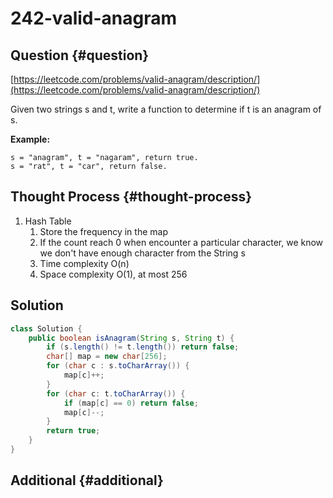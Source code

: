# 242-valid-anagram

## Question {#question}

[https://leetcode.com/problems/valid-anagram/description/](https://leetcode.com/problems/valid-anagram/description/)

Given two strings s and t, write a function to determine if t is an anagram of s.

**Example:**

```text
s = "anagram", t = "nagaram", return true.
s = "rat", t = "car", return false.
```

## Thought Process {#thought-process}

1. Hash Table
   1. Store the frequency in the map
   2. If the count reach 0 when encounter a particular character, we know we don't have enough character from the String s
   3. Time complexity O\(n\)
   4. Space complexity O\(1\), at most 256

## Solution

```java
class Solution {
    public boolean isAnagram(String s, String t) {
        if (s.length() != t.length()) return false;
        char[] map = new char[256];
        for (char c : s.toCharArray()) {
            map[c]++;
        }
        for (char c: t.toCharArray()) {
            if (map[c] == 0) return false;
            map[c]--;
        }
        return true;
    }
}
```

## Additional {#additional}

